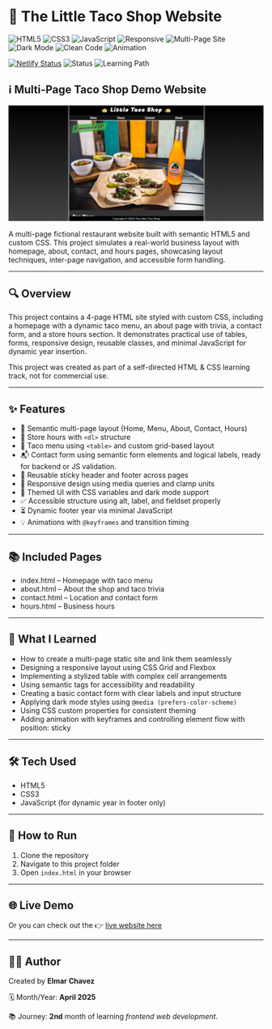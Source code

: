 # 📁 The Little Taco Shop Website

![HTML5](https://img.shields.io/badge/HTML5-E34F26?style=for-the-badge&logo=html5&logoColor=white)
![CSS3](https://img.shields.io/badge/CSS3-1572B6?style=for-the-badge&logo=css3&logoColor=white)
![JavaScript](https://img.shields.io/badge/JavaScript-F7DF1E?style=for-the-badge&logo=javascript&logoColor=black)
![Responsive](https://img.shields.io/badge/Responsive-Yes-brightgreen?style=for-the-badge)
![Multi-Page Site](https://img.shields.io/badge/Multi--Page%20Site-✅-purple?style=for-the-badge)
![Dark Mode](https://img.shields.io/badge/Dark%20Mode-Supported-black?style=for-the-badge)
![Clean Code](https://img.shields.io/badge/Clean%20Code-Practiced-success?style=for-the-badge)
![Animation](https://img.shields.io/badge/Animation-Keyframes-important?style=for-the-badge)

[![Netlify Status](https://api.netlify.com/api/v1/badges/b816ff93-ec7f-4a83-b839-ab4828a551fa/deploy-status)](https://my-little-taco-shop-v2.netlify.app/)
![Status](https://img.shields.io/badge/status-complete-brightgreen)
![Learning Path](https://img.shields.io/badge/learning%20path-month%202-blue)

## ℹ️ Multi-Page Taco Shop Demo Website

![Screenshot of the project](./screenshot.png)

A multi-page fictional restaurant website built with semantic HTML5 and custom CSS. This project simulates a real-world business layout with homepage, about, contact, and hours pages, showcasing layout techniques, inter-page navigation, and accessible form handling.

---

## 🔍 Overview

This project contains a 4-page HTML site styled with custom CSS, including a homepage with a dynamic taco menu, an about page with trivia, a contact form, and a store hours section. It demonstrates practical use of tables, forms, responsive design, reusable classes, and minimal JavaScript for dynamic year insertion.

This project was created as part of a self-directed HTML & CSS learning track, not for commercial use.

---

## ✨ Features

- 🌮 Semantic multi-page layout (Home, Menu, About, Contact, Hours)
- 📆 Store hours with `<dl>` structure
- 🧾 Taco menu using `<table>` and custom grid-based layout
- 📬 Contact form using semantic form elements and logical labels, ready for backend or JS validation.
- 🔁 Reusable sticky header and footer across pages
- 📱 Responsive design using media queries and clamp units
- 🎨 Themed UI with CSS variables and dark mode support
- ✅ Accessible structure using alt, label, and fieldset properly
- ⏳ Dynamic footer year via minimal JavaScript
- 💡 Animations with `@keyframes` and transition timing

---

## 📚 Included Pages

- index.html – Homepage with taco menu
- about.html – About the shop and taco trivia
- contact.html – Location and contact form
- hours.html – Business hours

---

## 🧠 What I Learned

- How to create a multi-page static site and link them seamlessly
- Designing a responsive layout using CSS Grid and Flexbox
- Implementing a stylized table with complex cell arrangements
- Using semantic tags for accessibility and readability
- Creating a basic contact form with clear labels and input structure
- Applying dark mode styles using `@media (prefers-color-scheme)`
- Using CSS custom properties for consistent theming
- Adding animation with keyframes and controlling element flow with position: sticky

---

## 🛠️ Tech Used

- HTML5
- CSS3
- JavaScript (for dynamic year in footer only)

---

## 🚀 How to Run

1. Clone the repository
2. Navigate to this project folder
3. Open `index.html` in your browser

---

## 🌐 Live Demo

Or you can check out the 👉 [live website here](https://my-little-taco-shop-v2.netlify.app/)

---

## 🧑‍💻 Author

Created by **Elmar Chavez**

🗓️ Month/Year: **April 2025**

📚 Journey: **2nd** month of learning _frontend web development_.
